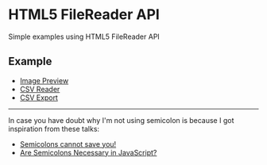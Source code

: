 # HTML5 FileReader API

Simple examples using HTML5 FileReader API

## Example

- [Image Preview](https://edysegura.github.io/js-FileReader/image-preview)
- [CSV Reader](https://edysegura.github.io/js-FileReader/csv-reader)
- [CSV Export](https://edysegura.github.io/js-FileReader/csv-export)

---
In case you have doubt why I'm not using semicolon is because I got inspiration from these talks:

- [Semicolons cannot save you!](https://www.youtube.com/watch?v=Qlr-FGbhKaI)
- [Are Semicolons Necessary in JavaScript?](https://www.youtube.com/watch?v=gsfbh17Ax9I)

